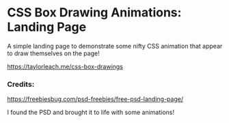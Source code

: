 # CSS Box Drawing Animations: Landing Page
A simple landing page to demonstrate some nifty CSS animation that appear to draw themselves on the page!

https://taylorleach.me/css-box-drawings



### Credits:
https://freebiesbug.com/psd-freebies/free-psd-landing-page/

I found the PSD and brought it to life with some animations!
